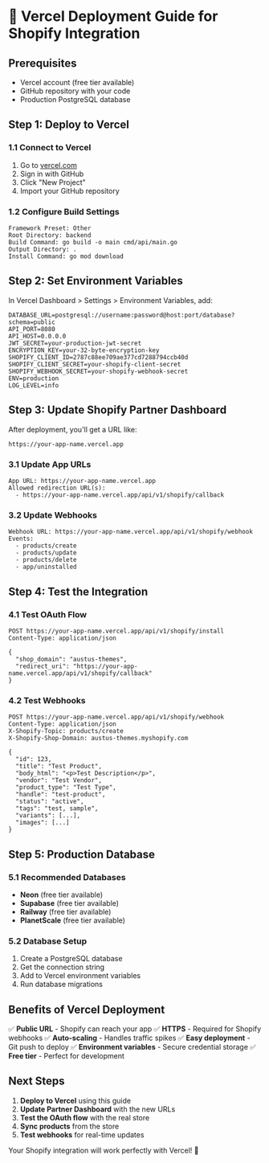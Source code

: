 # 🚀 Vercel Deployment Guide for Shopify Integration

## Prerequisites
- Vercel account (free tier available)
- GitHub repository with your code
- Production PostgreSQL database

## Step 1: Deploy to Vercel

### 1.1 Connect to Vercel
1. Go to [vercel.com](https://vercel.com)
2. Sign in with GitHub
3. Click "New Project"
4. Import your GitHub repository

### 1.2 Configure Build Settings
```
Framework Preset: Other
Root Directory: backend
Build Command: go build -o main cmd/api/main.go
Output Directory: .
Install Command: go mod download
```

## Step 2: Set Environment Variables

In Vercel Dashboard > Settings > Environment Variables, add:

```
DATABASE_URL=postgresql://username:password@host:port/database?schema=public
API_PORT=8080
API_HOST=0.0.0.0
JWT_SECRET=your-production-jwt-secret
ENCRYPTION_KEY=your-32-byte-encryption-key
SHOPIFY_CLIENT_ID=2787c88ee709ae377cd7288794ccb40d
SHOPIFY_CLIENT_SECRET=your-shopify-client-secret
SHOPIFY_WEBHOOK_SECRET=your-shopify-webhook-secret
ENV=production
LOG_LEVEL=info
```

## Step 3: Update Shopify Partner Dashboard

After deployment, you'll get a URL like:
```
https://your-app-name.vercel.app
```

### 3.1 Update App URLs
```
App URL: https://your-app-name.vercel.app
Allowed redirection URL(s): 
  - https://your-app-name.vercel.app/api/v1/shopify/callback
```

### 3.2 Update Webhooks
```
Webhook URL: https://your-app-name.vercel.app/api/v1/shopify/webhook
Events:
  - products/create
  - products/update
  - products/delete
  - app/uninstalled
```

## Step 4: Test the Integration

### 4.1 Test OAuth Flow
```
POST https://your-app-name.vercel.app/api/v1/shopify/install
Content-Type: application/json

{
  "shop_domain": "austus-themes",
  "redirect_uri": "https://your-app-name.vercel.app/api/v1/shopify/callback"
}
```

### 4.2 Test Webhooks
```
POST https://your-app-name.vercel.app/api/v1/shopify/webhook
Content-Type: application/json
X-Shopify-Topic: products/create
X-Shopify-Shop-Domain: austus-themes.myshopify.com

{
  "id": 123,
  "title": "Test Product",
  "body_html": "<p>Test Description</p>",
  "vendor": "Test Vendor",
  "product_type": "Test Type",
  "handle": "test-product",
  "status": "active",
  "tags": "test, sample",
  "variants": [...],
  "images": [...]
}
```

## Step 5: Production Database

### 5.1 Recommended Databases
- **Neon** (free tier available)
- **Supabase** (free tier available)
- **Railway** (free tier available)
- **PlanetScale** (free tier available)

### 5.2 Database Setup
1. Create a PostgreSQL database
2. Get the connection string
3. Add to Vercel environment variables
4. Run database migrations

## Benefits of Vercel Deployment

✅ **Public URL** - Shopify can reach your app
✅ **HTTPS** - Required for Shopify webhooks
✅ **Auto-scaling** - Handles traffic spikes
✅ **Easy deployment** - Git push to deploy
✅ **Environment variables** - Secure credential storage
✅ **Free tier** - Perfect for development

## Next Steps

1. **Deploy to Vercel** using this guide
2. **Update Partner Dashboard** with the new URLs
3. **Test the OAuth flow** with the real store
4. **Sync products** from the store
5. **Test webhooks** for real-time updates

Your Shopify integration will work perfectly with Vercel! 🎯
